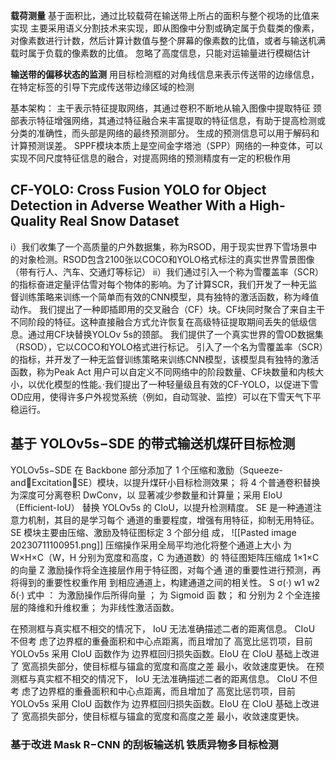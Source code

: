 **载荷测量**
基于面积比，通过比较载荷在输送带上所占的面积与整个视场的比值来实现
主要采用语义分割技术来实现，即从图像中分割或确定属于负载类的像素，对像素数进行计数，然后计算计数值与整个屏幕的像素数的比值，或者与输送机满载时属于负载的像素数的比值。
忽略了高度信息，只能对运输量进行模糊估计

**输送带的偏移状态的监测**
用目标检测框的对角线信息来表示传送带的边缘信息，在特定标签的引导下完成传送带边缘区域的检测

基本架构：
主干表示特征提取网络，其通过卷积不断地从输入图像中提取特征
颈部表示特征增强网络，其通过特征融合来丰富提取的特征信息，有助于提高检测或分类的准确性，而头部是网络的最终预测部分。
生成的预测信息可以用于解码和计算预测误差。
SPPF模块本质上是空间金字塔池（SPP）网络的一种变体，可以实现不同尺度特征信息的融合，对提高网络的预测精度有一定的积极作用

## CF-YOLO: Cross Fusion YOLO for Object Detection in Adverse Weather With a High-Quality Real Snow Dataset
i）我们收集了一个高质量的户外数据集，称为RSOD，用于现实世界下雪场景中的对象检测。RSOD包含2100张以COCO和YOLO格式标注的真实世界雪景图像（带有行人、汽车、交通灯等标记）
ii）我们通过引入一个称为雪覆盖率（SCR）的指标奋进定量评估雪对每个物体的影响。为了计算SCR，我们开发了一种无监督训练策略来训练一个简单而有效的CNN模型，具有独特的激活函数，称为峰值动作。
我们提出了一种即插即用的交叉融合（CF）块。CF块同时聚合了来自主干不同阶段的特征。这种直接融合方式允许恢复在高级特征提取期间丢失的低级信息。通过用CF块替换YOLOv 5s的颈部。
我们提供了一个真实世界的雪OD数据集（RSOD），它以COCO和YOLO格式进行标记。
引入了一个名为雪覆盖率（SCR）的指标，并开发了一种无监督训练策略来训练CNN模型，该模型具有独特的激活函数，称为Peak Act
用户可以自定义不同网络中的阶段数量、CF块数量和内核大小，以优化模型的性能。·我们提出了一种轻量级且有效的CF-YOLO，以促进下雪OD应用，使得许多户外视觉系统（例如，自动驾驶、监控）可以在下雪天气下平稳运行。

## 基于 YOLOv5s−SDE 的带式输送机煤矸目标检测
YOLOv5s−SDE 在 Backbone 部分添加了 1 个压缩和激励（Squeeze-andExcitation，SE）模块，以提升煤矸小目标检测效果； 将 4 个普通卷积替换为深度可分离卷积 DwConv，以 显著减少参数量和计算量；采用 EIoU（Efficient-IoU） 替换 YOLOv5s 的 CIoU，以提升检测精度。
SE 是一种通道注意力机制，其目的是学习每个 通道的重要程度，增强有用特征，抑制无用特征。
SE 模块主要由压缩、激励及特征图标定 3 个部分组 成，
![[Pasted image 20230711100951.png]]
压缩操作采用全局平均池化将整个通道上大小 为 W×H×C（W，H 分别为宽度和高度，C 为通道数）的 特征图矩阵压缩成 1×1×C 的向量 Z
激励操作将全连接层作用于特征图，对每个通 道的重要性进行预测，再将得到的重要性权重作用 到相应通道上，构建通道之间的相关性。
S σ(·) w1 w2 δ(·) 式中 ： 为激励操作后所得向量 ； 为 Sigmoid 函 数； 和 分别为 2 个全连接层的降维和升维权重； 为非线性激活函数。

在预测框与真实框不相交的情况下， IoU 无法准确描述二者的距离信息。 CIoU 不但考 虑了边界框的重叠面积和中心点距离，而且增加了 高宽比惩罚项，目前 YOLOv5s 采用 CIoU 函数作为 边界框回归损失函数。EIoU 在 CIoU 基础上改进了 宽高损失部分，使目标框与锚盒的宽度和高度之差 最小，收敛速度更快。
在预测框与真实框不相交的情况下， IoU 无法准确描述二者的距离信息。 CIoU 不但考 虑了边界框的重叠面积和中心点距离，而且增加了 高宽比惩罚项，目前 YOLOv5s 采用 CIoU 函数作为 边界框回归损失函数。EIoU 在 CIoU 基础上改进了 宽高损失部分，使目标框与锚盒的宽度和高度之差 最小，收敛速度更快。
### 基于改进 Mask R−CNN 的刮板输送机 铁质异物多目标检测
